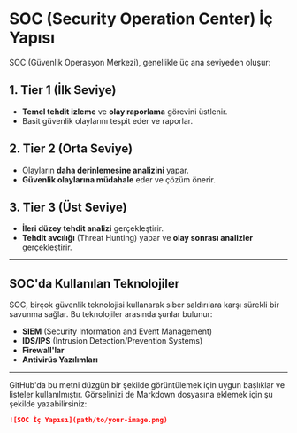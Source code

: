 # SOC (Security Operation Center) İç Yapısı

SOC (Güvenlik Operasyon Merkezi), genellikle üç ana seviyeden oluşur:

## **1. Tier 1 (İlk Seviye)**  
- **Temel tehdit izleme** ve **olay raporlama** görevini üstlenir.
- Basit güvenlik olaylarını tespit eder ve raporlar.

## **2. Tier 2 (Orta Seviye)**  
- Olayların **daha derinlemesine analizini** yapar.
- **Güvenlik olaylarına müdahale** eder ve çözüm önerir.

## **3. Tier 3 (Üst Seviye)**  
- **İleri düzey tehdit analizi** gerçekleştirir.
- **Tehdit avcılığı** (Threat Hunting) yapar ve **olay sonrası analizler** gerçekleştirir.

---

## **SOC'da Kullanılan Teknolojiler**

SOC, birçok güvenlik teknolojisi kullanarak siber saldırılara karşı sürekli bir savunma sağlar. Bu teknolojiler arasında şunlar bulunur:

- **SIEM** (Security Information and Event Management)
- **IDS/IPS** (Intrusion Detection/Prevention Systems)
- **Firewall'lar**
- **Antivirüs Yazılımları**

---

GitHub'da bu metni düzgün bir şekilde görüntülemek için uygun başlıklar ve listeler kullanılmıştır. Görselinizi de Markdown dosyasına eklemek için şu şekilde yazabilirsiniz:

```markdown
![SOC İç Yapısı](path/to/your-image.png)
